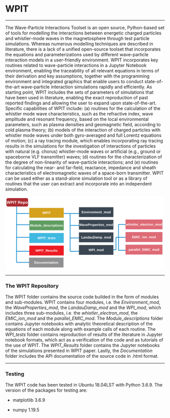 # WPIT
__________________________________________________________________________________________________________________________________________________________
The Wave-Particle Interactions Toolset is an open source, Python-based set of tools for modelling the interactions between energetic charged particles and whistler-mode waves in the magnetosphere through test particle simulations. Whereas numerous modelling techniques are described in literature, there is a lack of a unified open-source toolset that incorporates the equations and parameterizations used by different wave-particle interaction models in a user-friendly environment. WPIT incorporates key routines related to wave-particle interactions in a Jupyter Notebook environment, enabling the traceability of all relevant equations in terms of their derivation and key assumptions, together with the programming environment and integrated graphics that enable users to conduct state-of-the-art wave-particle interaction simulations rapidly and efficiently. As starting point, WPIT includes the sets of parameters of simulations that have been used in literature, enabling the exact reproduction of past reported findings and allowing the user to expand upon state-of-the-art. Specific capabilities of WPIT include: (a) routines for the calculation of the whistler mode wave characteristics, such as the refractive index, wave amplitude and resonant frequency, based on the local environmental parameters, such as plasma densities and geomagnetic field, according to cold plasma theory; (b) models of the interaction of charged particles with whistler mode waves under both gyro-averaged and full Lorentz equations of motion; (c) a ray tracing module, which enables incorporating ray tracing results in the simulations for the investigation of interactions of particles with natural (e.g. chorus) whistler-mode waves or artificial (e.g., ground or spaceborne VLF transmitter) waves; (d) routines for the characterization of the degree of non-linearity of wave-particle interactions; and (e) routines for calculating the near- and far-field, reactance, impedance and sheath characteristics of electromagnetic waves of a space-born transmitter. WPIT can be used either as a stand-alone simulation tool or as a library of routines that the user can extract and incorporate into an independent simulation. 

![WPIT repository overview](wpit_overview.png)

________________________________________________________________________________________________________________________________________________________
### The WPIT Repository

The WPIT folder contains the source code builded in the form of modules and sub-modules. WPIT contains four modules, i.e. the *Environment_mod*, the *WaveProperties_mod*, the *LandauDamp_mod* and the *WPI_mod*, which includes three sub-modules, i.e. the *whistler_electron_mod*, the *EMIC_ion_mod* and the *parallel_EMIC_mod*. The *Module_descriptions* folder contains Jupyter notebooks with analytic theoretical description of the equations of each module along with example calls of each routine. The *WPI_tests* folder contains reproduction of results of the literature in Jupyter notebook formats, which act as a verification of the code and as tutorials of the use of WPIT. The *WPIT_Results* folder contains the Jupyter notebooks of the simulations presented in WPIT paper. Lastly, the *Documentation* folder includes the API documentation of the source code in .html format.

________________________________________________________________________________________________________________________________________________________

### Testing

The WPIT code has been tested in Ubuntu 18.04LST with Python 3.6.9. The version of the packages for testing are:

- matplotlib 3.6.9

- numpy 1.19.5


